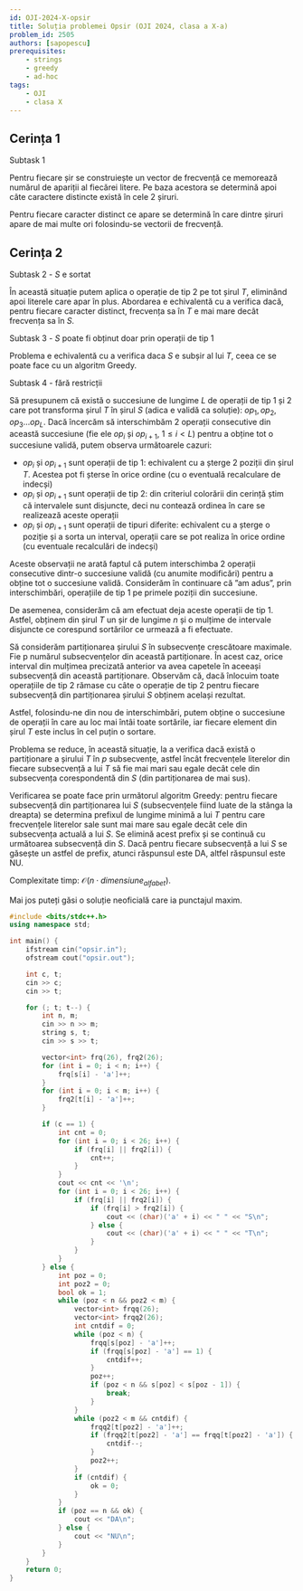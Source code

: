 ```yaml
---
id: OJI-2024-X-opsir
title: Soluția problemei Opsir (OJI 2024, clasa a X-a)
problem_id: 2505
authors: [sapopescu]
prerequisites:
    - strings
    - greedy
    - ad-hoc
tags:
    - OJI
    - clasa X
---
```


## Cerința 1

Subtask 1

Pentru fiecare șir se construiește un vector de frecvență ce memorează numărul
de apariții al fiecărei litere. Pe baza acestora se determină apoi câte
caractere distincte există în cele 2 șiruri.

Pentru fiecare caracter distinct ce apare se determină în care dintre șiruri
apare de mai multe ori folosindu-se vectorii de frecvență.

## Cerința 2

Subtask 2 - $S$ e sortat

În această situație putem aplica o operație de tip 2 pe tot șirul $T$, eliminând
apoi literele care apar în plus. Abordarea e echivalentă cu a verifica dacă,
pentru fiecare caracter distinct, frecvența sa în $T$ e mai mare decât frecvența
sa în $S$.

Subtask 3 - $S$ poate fi obținut doar prin operații de tip 1

Problema e echivalentă cu a verifica daca $S$ e subșir al lui $T$, ceea ce se
poate face cu un algoritm Greedy.

Subtask 4 - fără restricții

Să presupunem că există o succesiune de lungime $L$ de operații de tip 1 și 2
care pot transforma șirul $T$ în șirul $S$ (adica e validă ca soluție): $op_1,
op_2, op_3 \dots op_L$. Dacă încercăm să interschimbăm 2 operații consecutive
din această succesiune (fie ele $op_i$ și $op_{i+1}$, $1 \leq i < L$) pentru a
obține tot o succesiune validă, putem observa următoarele cazuri:

- $op_i$ și $op_{i+1}$ sunt operații de tip 1: echivalent cu a șterge 2 poziții
  din șirul $T$. Acestea pot fi șterse în orice ordine (cu o eventuală
  recalculare de indecși)
- $op_i$ și $op_{i+1}$ sunt operații de tip 2: din criteriul colorării din
  cerință știm că intervalele sunt disjuncte, deci nu contează ordinea în care
  se realizează aceste operații
- $op_i$ și $op_{i+1}$ sunt operații de tipuri diferite: echivalent cu a șterge
  o poziție și a sorta un interval, operații care se pot realiza în orice ordine
  (cu eventuale recalculări de indecși)

Aceste observații ne arată faptul că putem interschimba 2 operații consecutive
dintr-o succesiune validă (cu anumite modificări) pentru a obține tot o
succesiune validă. Considerăm în continuare că ”am adus”, prin interschimbări,
operațiile de tip 1 pe primele poziții din succesiune.

De asemenea, considerăm că am efectuat deja aceste operații de tip 1. Astfel,
obținem din șirul $T$ un șir de lungime $n$ și o mulțime de intervale disjuncte
ce corespund sortărilor ce urmează a fi efectuate.

Să considerăm partiționarea șirului $S$ în subsecvențe crescătoare maximale. Fie
p numărul subsecvențelor din această partiționare. În acest caz, orice interval
din mulțimea precizată anterior va avea capetele în aceeași subsecvență din
această partiționare. Observăm că, dacă înlocuim toate operațiile de tip 2
rămase cu câte o operație de tip 2 pentru fiecare subsecvență din partiționarea
șirului $S$ obținem același rezultat.

Astfel, folosindu-ne din nou de interschimbări, putem obține o succesiune de
operații în care au loc mai întâi toate sortările, iar fiecare element din șirul
$T$ este inclus în cel puțin o sortare.

Problema se reduce, în această situație, la a verifica dacă există o
partiționare a șirului $T$ în $p$ subsecvențe, astfel încât frecvențele
literelor din fiecare subsecvență a lui $T$ să fie mai mari sau egale decât cele
din subsecvența corespondentă din $S$ (din partiționarea de mai sus).

Verificarea se poate face prin următorul algoritm Greedy: pentru fiecare
subsecvență din partiționarea lui $S$ (subsecvențele fiind luate de la stânga la
dreapta) se determina prefixul de lungime minimă a lui $T$ pentru care
frecvențele literelor sale sunt mai mare sau egale decât cele din subsecvența
actuală a lui $S$. Se elimină acest prefix și se continuă cu următoarea
subsecvență din $S$. Dacă pentru fiecare subsecvență a lui $S$ se găsește un
astfel de prefix, atunci răspunsul este DA, altfel răspunsul este NU.

Complexitate timp: $\mathcal{O}(n \cdot dimensiune_{alfabet})$.

Mai jos puteți găsi o soluție neoficială care ia punctajul maxim.

```cpp
#include <bits/stdc++.h>
using namespace std;

int main() {
    ifstream cin("opsir.in");
    ofstream cout("opsir.out");

    int c, t;
    cin >> c;
    cin >> t;

    for (; t; t--) {
        int n, m;
        cin >> n >> m;
        string s, t;
        cin >> s >> t;

        vector<int> frq(26), frq2(26);
        for (int i = 0; i < n; i++) {
            frq[s[i] - 'a']++;
        }
        for (int i = 0; i < m; i++) {
            frq2[t[i] - 'a']++;
        }

        if (c == 1) {
            int cnt = 0;
            for (int i = 0; i < 26; i++) {
                if (frq[i] || frq2[i]) {
                    cnt++;
                }
            }
            cout << cnt << '\n';
            for (int i = 0; i < 26; i++) {
                if (frq[i] || frq2[i]) {
                    if (frq[i] > frq2[i]) {
                        cout << (char)('a' + i) << " " << "S\n";
                    } else {
                        cout << (char)('a' + i) << " " << "T\n";
                    }
                }
            }
        } else {
            int poz = 0;
            int poz2 = 0;
            bool ok = 1;
            while (poz < n && poz2 < m) {
                vector<int> frqq(26);
                vector<int> frqq2(26);
                int cntdif = 0;
                while (poz < n) {
                    frqq[s[poz] - 'a']++;
                    if (frqq[s[poz] - 'a'] == 1) {
                        cntdif++;
                    }
                    poz++;
                    if (poz < n && s[poz] < s[poz - 1]) {
                        break;
                    }
                }
                while (poz2 < m && cntdif) {
                    frqq2[t[poz2] - 'a']++;
                    if (frqq2[t[poz2] - 'a'] == frqq[t[poz2] - 'a']) {
                        cntdif--;
                    }
                    poz2++;
                }
                if (cntdif) {
                    ok = 0;
                }
            }
            if (poz == n && ok) {
                cout << "DA\n";
            } else {
                cout << "NU\n";
            }
        }
    }
    return 0;
}
```
